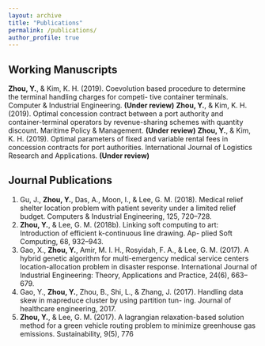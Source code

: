 ```yaml
---
layout: archive
title: "Publications"
permalink: /publications/
author_profile: true
---
```

Working Manuscripts
------
**Zhou, Y.**, & Kim, K. H. (2019). Coevolution based procedure to determine the terminal handling charges for competi-
tive container terminals. Computer & Industrial Engineering. **(Under review)**
**Zhou, Y.**, & Kim, K. H. (2019). Optimal concession contract between a port authority and container-terminal operators by revenue-sharing schemes with quantity discount. Maritime Policy & Management. **(Under review)**
**Zhou, Y.**, & Kim, K. H. (2019). Optimal parameters of fixed and variable rental fees in concession contracts for port
authorities. International Journal of Logistics Research and Applications. **(Under review)**

Journal Publications
------
1. Gu, J., **Zhou, Y.**, Das, A., Moon, I., & Lee, G. M. (2018). Medical relief shelter location problem with patient severity
under a limited relief budget. Computers & Industrial Engineering, 125, 720–728.
1. **Zhou, Y.**, & Lee, G. M. (2018b). Linking soft computing to art: Introduction of efficient k-continuous line drawing. Ap-
plied Soft Computing, 68, 932–943.
1. Gao, X., **Zhou, Y.**, Amir, M. I. H., Rosyidah, F. A., & Lee, G. M. (2017). A hybrid genetic algorithm for multi-emergency
medical service centers location-allocation problem in disaster response. International Journal of Industrial Engineering:
Theory, Applications and Practice, 24(6), 663–679. 
1. Gao, Y., **Zhou, Y.**, Zhou, B., Shi, L., & Zhang, J. (2017). Handling data skew in mapreduce cluster by using partition tun-
ing. Journal of healthcare engineering, 2017. 
1. **Zhou, Y.**, & Lee, G. M. (2017). A lagrangian relaxation-based solution method for a green vehicle routing problem to
minimize greenhouse gas emissions. Sustainability, 9(5), 776
